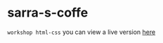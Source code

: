 # sarra-s-coffe
`workshop html-css`
you can view a live version [here](https://sarra-thabet.github.io/sarra-s-coffe/)

